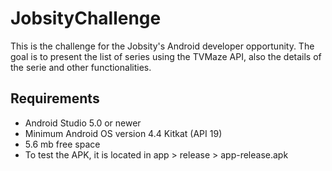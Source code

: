 # JobsityChallenge
This is the challenge for the Jobsity's Android developer opportunity. The goal is to present the list of series using the TVMaze API, also the details of the serie and other functionalities.

## Requirements
- Android Studio 5.0 or newer
- Minimum Android OS version 4.4 Kitkat (API 19)
- 5.6 mb free space
- To test the APK, it is located in app > release > app-release.apk
